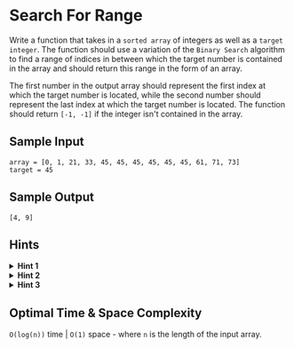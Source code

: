 # Search For Range

Write a function that takes in a `sorted array` of integers as well as a `target integer`. The function should use a variation of the `Binary Search` algorithm to find a range of indices in between which the target number is contained in the array and should return this range in the form of an array.

The first number in the output array should represent the first index at which the target number is located, while the second number should represent the last index at which the target number is located. The function should return `[-1, -1]` if the integer isn't contained in the array.

## Sample Input

```plaintext
array = [0, 1, 21, 33, 45, 45, 45, 45, 45, 45, 61, 71, 73]
target = 45
```

## Sample Output

```plaintext
[4, 9]
```

## Hints

<details>
<summary><b>Hint 1</b></summary>

The `Binary Search` algorithm involves a left pointer and a right pointer and using those pointers to find the middle number in an array in an effort to find a target number. Unlike with normal `Binary Search` however, here you cannot simply find the middle number of the array, compare it to the target, and stop once you find it because you are looking for a range rather than a single number. Instead, realize that whenever you find the middle number in the array, the following two scenarios are possible: either the middle number is not equal to the target number, in which case you must proceed with normal `Binary Search`, or the middle number is equal to the target number, in which case you must figure out if this middle number is an extremity of the range or not.

</details>

<details>
<summary><b>Hint 2</b></summary>

Try applying an altered version of `Binary Search` twice: once to find the left extremity of the range and once to find the right extremity of the range. How can you accomplish this? What are the time complexity implications of this approach?

</details>

<details>
<summary><b>Hint 3</b></summary>

Can you implement this algorithm `iteratively`? Are there any advantages to doing so?

</details>

## Optimal Time & Space Complexity

`O(log(n))` time | `O(1)` space - where `n` is the length of the input array.
